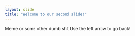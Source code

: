 ```yaml
---
layout: slide
title: "Welcome to our second slide!"
---
```

Meme or some other dumb shit
Use the left arrow to go back!
